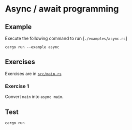 # Async / await programming

## Example

Execute the following command to run [`./examples/async.rs`]

```shell
cargo run --example async
```

## Exercises

Exercises are in [`src/main.rs`](./src/main.rs)

### Exercise 1

Convert `main` into `async main`.

## Test

```shell
cargo run
```

